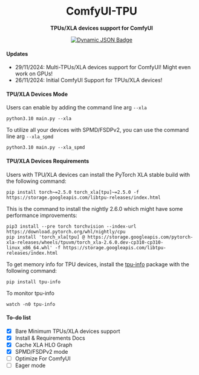 <div align="center">

# ComfyUI-TPU
**TPUs/XLA devices support for ComfyUI**

[![Dynamic JSON Badge][discord-shield]][discord-url]
<!-- Workaround to display total user from https://github.com/badges/shields/issues/4500#issuecomment-2060079995 -->
[discord-shield]: https://img.shields.io/badge/dynamic/json?url=https%3A%2F%2Fdiscord.com%2Fapi%2Finvites%2Fisekaicreation%3Fwith_counts%3Dtrue&query=%24.approximate_member_count&logo=discord&logoColor=white&label=Discord&color=green&suffix=%20total
[discord-url]: https://discord.com/invite/isekaicreation

</div>

#### Updates
- 29/11/2024: Multi-TPUs/XLA devices support for ComfyUI! Might even work on GPUs!
- 26/11/2024: Initial ComfyUI Support for TPUs/XLA devices!


#### TPU/XLA Devices Mode

Users can enable by adding the command line arg `--xla`
```
python3.10 main.py --xla
```

To utilize all your devices with SPMD/FSDPv2, you can use the command line arg `--xla_spmd`
```
python3.10 main.py --xla_spmd
```


#### TPU/XLA Devices Requirements
Users with TPU/XLA devices can install the PyTorch XLA stable build with the following command:

```
pip install torch~=2.5.0 torch_xla[tpu]~=2.5.0 -f https://storage.googleapis.com/libtpu-releases/index.html
```

This is the command to install the nightly 2.6.0 which might have some performance improvements:

```
pip3 install --pre torch torchvision --index-url https://download.pytorch.org/whl/nightly/cpu
pip install 'torch_xla[tpu] @ https://storage.googleapis.com/pytorch-xla-releases/wheels/tpuvm/torch_xla-2.6.0.dev-cp310-cp310-linux_x86_64.whl' -f https://storage.googleapis.com/libtpu-releases/index.html
```


To get memory info for TPU devices, install the [tpu-info](https://github.com/AI-Hypercomputer/cloud-accelerator-diagnostics/tree/main/tpu_info) package with the following command:

```
pip install tpu-info
```

To monitor tpu-info 

```
watch -n0 tpu-info
```



#### To-do list

- [X] Bare Minimum TPUs/XLA devices support
- [X] Install & Requirements Docs
- [X] Cache XLA HLO Graph
- [X] SPMD/FSDPv2 mode
- [ ] Optimize For ComfyUI
- [ ] Eager mode 
